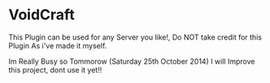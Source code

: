 VoidCraft
=========
This Plugin can be used for any Server you like!, Do NOT take credit for this Plugin As i've made it myself.

Im Really Busy so Tommorow (Saturday 25th October 2014) I will Improve this project, dont use it yet!!

